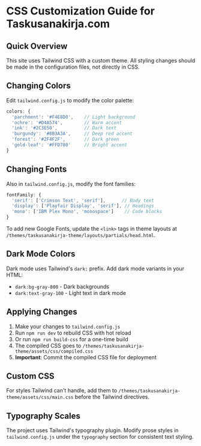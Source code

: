 # CSS Customization Guide for Taskusanakirja.com

## Quick Overview
This site uses Tailwind CSS with a custom theme. All styling changes should be made in the configuration files, not directly in CSS.

## Changing Colors

Edit `tailwind.config.js` to modify the color palette:

```javascript
colors: {
  'parchment': '#F4E8D0',    // Light background
  'ochre': '#D4A574',        // Warm accent
  'ink': '#2C3E50',          // Dark text
  'burgundy': '#8B3A3A',     // Deep red accent
  'forest': '#2F4F2F',       // Dark green
  'gold-leaf': '#FFD700'     // Bright accent
}
```

## Changing Fonts

Also in `tailwind.config.js`, modify the font families:

```javascript
fontFamily: {
  'serif': ['Crimson Text', 'serif'],      // Body text
  'display': ['Playfair Display', 'serif'], // Headings
  'mono': ['IBM Plex Mono', 'monospace']    // Code blocks
}
```

To add new Google Fonts, update the `<link>` tags in theme layouts at `/themes/taskusanakirja-theme/layouts/partials/head.html`.

## Dark Mode Colors

Dark mode uses Tailwind's `dark:` prefix. Add dark mode variants in your HTML:
- `dark:bg-gray-800` - Dark backgrounds
- `dark:text-gray-100` - Light text in dark mode

## Applying Changes

1. Make your changes to `tailwind.config.js`
2. Run `npm run dev` to rebuild CSS with hot reload
3. Or run `npm run build-css` for a one-time build
4. The compiled CSS goes to `/themes/taskusanakirja-theme/assets/css/compiled.css`
5. **Important**: Commit the compiled CSS file for deployment

## Custom CSS

For styles Tailwind can't handle, add them to `/themes/taskusanakirja-theme/assets/css/main.css` before the Tailwind directives.

## Typography Scales

The project uses Tailwind's typography plugin. Modify prose styles in `tailwind.config.js` under the `typography` section for consistent text styling.